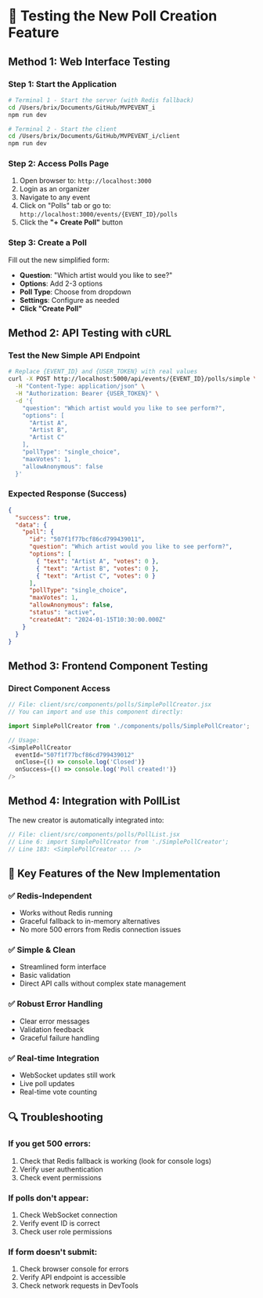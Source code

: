 # 🧪 Testing the New Poll Creation Feature

## Method 1: Web Interface Testing

### Step 1: Start the Application
```bash
# Terminal 1 - Start the server (with Redis fallback)
cd /Users/brix/Documents/GitHub/MVPEVENT_i
npm run dev

# Terminal 2 - Start the client
cd /Users/brix/Documents/GitHub/MVPEVENT_i/client
npm run dev
```

### Step 2: Access Polls Page
1. Open browser to: `http://localhost:3000`
2. Login as an organizer
3. Navigate to any event
4. Click on "Polls" tab or go to: `http://localhost:3000/events/{EVENT_ID}/polls`
5. Click the **"+ Create Poll"** button

### Step 3: Create a Poll
Fill out the new simplified form:
- **Question**: "Which artist would you like to see?"
- **Options**: Add 2-3 options
- **Poll Type**: Choose from dropdown
- **Settings**: Configure as needed
- **Click "Create Poll"**

## Method 2: API Testing with cURL

### Test the New Simple API Endpoint
```bash
# Replace {EVENT_ID} and {USER_TOKEN} with real values
curl -X POST http://localhost:5000/api/events/{EVENT_ID}/polls/simple \
  -H "Content-Type: application/json" \
  -H "Authorization: Bearer {USER_TOKEN}" \
  -d '{
    "question": "Which artist would you like to see perform?",
    "options": [
      "Artist A",
      "Artist B", 
      "Artist C"
    ],
    "pollType": "single_choice",
    "maxVotes": 1,
    "allowAnonymous": false
  }'
```

### Expected Response (Success)
```json
{
  "success": true,
  "data": {
    "poll": {
      "id": "507f1f77bcf86cd799439011",
      "question": "Which artist would you like to see perform?",
      "options": [
        { "text": "Artist A", "votes": 0 },
        { "text": "Artist B", "votes": 0 },
        { "text": "Artist C", "votes": 0 }
      ],
      "pollType": "single_choice",
      "maxVotes": 1,
      "allowAnonymous": false,
      "status": "active",
      "createdAt": "2024-01-15T10:30:00.000Z"
    }
  }
}
```

## Method 3: Frontend Component Testing

### Direct Component Access
```javascript
// File: client/src/components/polls/SimplePollCreator.jsx
// You can import and use this component directly:

import SimplePollCreator from './components/polls/SimplePollCreator';

// Usage:
<SimplePollCreator 
  eventId="507f1f77bcf86cd799439012"
  onClose={() => console.log('Closed')}
  onSuccess={() => console.log('Poll created!')}
/>
```

## Method 4: Integration with PollList

The new creator is automatically integrated into:
```javascript
// File: client/src/components/polls/PollList.jsx
// Line 6: import SimplePollCreator from './SimplePollCreator';
// Line 183: <SimplePollCreator ... />
```

## 🎯 Key Features of the New Implementation

### ✅ **Redis-Independent**
- Works without Redis running
- Graceful fallback to in-memory alternatives
- No more 500 errors from Redis connection issues

### ✅ **Simple & Clean**
- Streamlined form interface
- Basic validation
- Direct API calls without complex state management

### ✅ **Robust Error Handling**
- Clear error messages
- Validation feedback
- Graceful failure handling

### ✅ **Real-time Integration**
- WebSocket updates still work
- Live poll updates
- Real-time vote counting

## 🔍 Troubleshooting

### If you get 500 errors:
1. Check that Redis fallback is working (look for console logs)
2. Verify user authentication
3. Check event permissions

### If polls don't appear:
1. Check WebSocket connection
2. Verify event ID is correct
3. Check user role permissions

### If form doesn't submit:
1. Check browser console for errors
2. Verify API endpoint is accessible
3. Check network requests in DevTools
